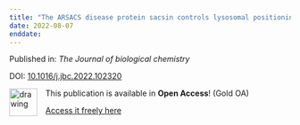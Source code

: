```yaml
---
title: "The ARSACS disease protein sacsin controls lysosomal positioning and reformation by regulating microtubule dynamics."
date: 2022-08-07
enddate:
---
```


Published in: *The Journal of biological chemistry*

DOI: [10.1016/j.jbc.2022.102320](https://doi.org/10.1016/j.jbc.2022.102320)

<img src="https://upload.wikimedia.org/wikipedia/commons/thumb/7/77/Open_Access_logo_PLoS_transparent.svg/800px-Open_Access_logo_PLoS_transparent.svg.png" alt="drawing" width="50" align="left"/> &nbsp;&nbsp;&nbsp;This publication is available in **Open Access**! (Gold OA)

&nbsp;&nbsp;&nbsp;<a href="http://www.jbc.org/article/S0021925822007621/pdf">Access it freely here</a>

